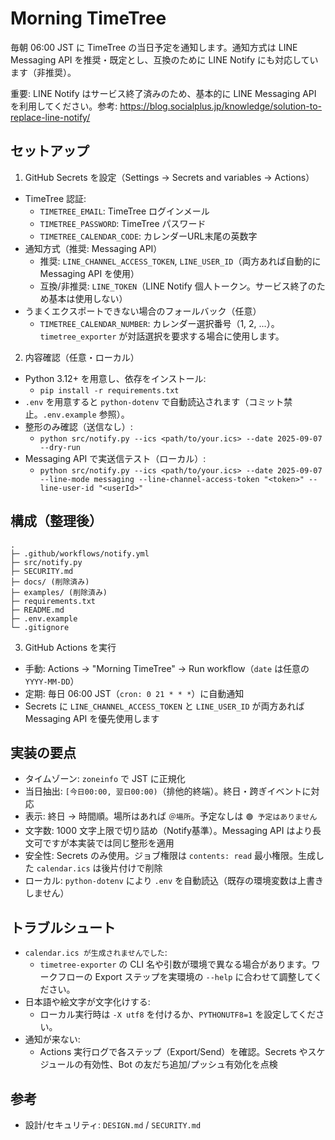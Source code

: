 # Morning TimeTree

毎朝 06:00 JST に TimeTree の当日予定を通知します。通知方式は LINE Messaging API を推奨・既定とし、互換のために LINE Notify にも対応しています（非推奨）。

重要: LINE Notify はサービス終了済みのため、基本的に LINE Messaging API を利用してください。参考: https://blog.socialplus.jp/knowledge/solution-to-replace-line-notify/

## セットアップ

1) GitHub Secrets を設定（Settings → Secrets and variables → Actions）
- TimeTree 認証:
  - `TIMETREE_EMAIL`: TimeTree ログインメール
  - `TIMETREE_PASSWORD`: TimeTree パスワード
  - `TIMETREE_CALENDAR_CODE`: カレンダーURL末尾の英数字
- 通知方式（推奨: Messaging API）
  - 推奨: `LINE_CHANNEL_ACCESS_TOKEN`, `LINE_USER_ID`（両方あれば自動的に Messaging API を使用）
  - 互換/非推奨: `LINE_TOKEN`（LINE Notify 個人トークン。サービス終了のため基本は使用しない）
 - うまくエクスポートできない場合のフォールバック（任意）
   - `TIMETREE_CALENDAR_NUMBER`: カレンダー選択番号（1, 2, ...）。`timetree_exporter` が対話選択を要求する場合に使用します。

2) 内容確認（任意・ローカル）
- Python 3.12+ を用意し、依存をインストール:
  - `pip install -r requirements.txt`
- `.env` を用意すると `python-dotenv` で自動読込されます（コミット禁止。`.env.example` 参照）。
- 整形のみ確認（送信なし）:
  - `python src/notify.py --ics <path/to/your.ics> --date 2025-09-07 --dry-run`
- Messaging API で実送信テスト（ローカル）:
  - `python src/notify.py --ics <path/to/your.ics> --date 2025-09-07 --line-mode messaging --line-channel-access-token "<token>" --line-user-id "<userId>"`

## 構成（整理後）
```
.
├─ .github/workflows/notify.yml
├─ src/notify.py
├─ SECURITY.md
├─ docs/ (削除済み)
├─ examples/ (削除済み)
├─ requirements.txt
├─ README.md
├─ .env.example
└─ .gitignore
```

3) GitHub Actions を実行
- 手動: Actions → "Morning TimeTree" → Run workflow（`date` は任意の `YYYY-MM-DD`）
- 定期: 毎日 06:00 JST（`cron: 0 21 * * *`）に自動通知
- Secrets に `LINE_CHANNEL_ACCESS_TOKEN` と `LINE_USER_ID` が両方あれば Messaging API を優先使用します

## 実装の要点
- タイムゾーン: `zoneinfo` で JST に正規化
- 当日抽出: `[今日00:00, 翌日00:00)`（排他的終端）。終日・跨ぎイベントに対応
- 表示: 終日 → 時間順。場所はあれば `＠場所`。予定なしは `🟢 予定はありません`
- 文字数: 1000 文字上限で切り詰め（Notify基準）。Messaging API はより長文可ですが本実装では同じ整形を適用
- 安全性: Secrets のみ使用。ジョブ権限は `contents: read` 最小権限。生成した `calendar.ics` は後片付けで削除
- ローカル: `python-dotenv` により `.env` を自動読込（既存の環境変数は上書きしません）

## トラブルシュート
- `calendar.ics が生成されませんでした`:
  - `timetree-exporter` の CLI 名や引数が環境で異なる場合があります。ワークフローの Export ステップを実環境の `--help` に合わせて調整してください。
- 日本語や絵文字が文字化けする:
  - ローカル実行時は `-X utf8` を付けるか、`PYTHONUTF8=1` を設定してください。
- 通知が来ない:
  - Actions 実行ログで各ステップ（Export/Send）を確認。Secrets やスケジュールの有効性、Bot の友だち追加/プッシュ有効化を点検

## 参考
- 設計/セキュリティ: `DESIGN.md` / `SECURITY.md`
